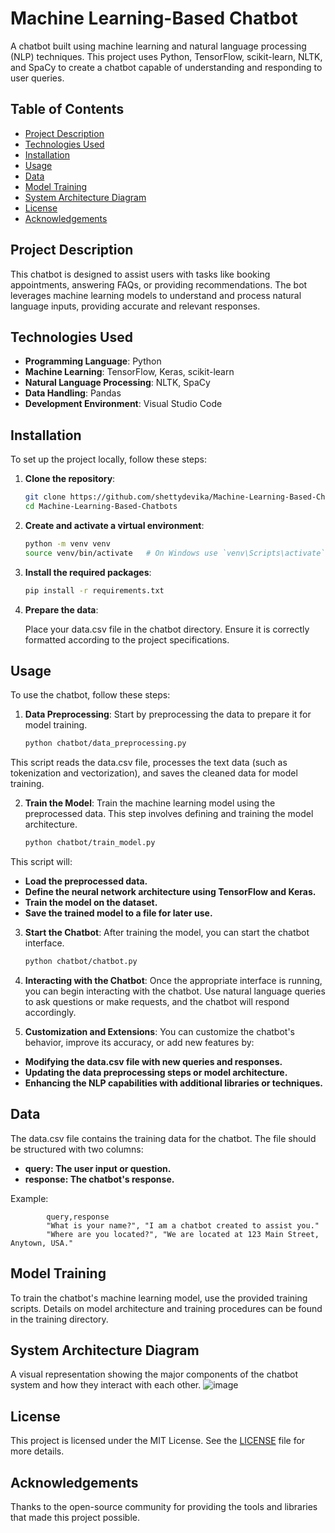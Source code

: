 # Machine Learning-Based Chatbot

A chatbot built using machine learning and natural language processing (NLP) techniques. This project uses Python, TensorFlow, scikit-learn, NLTK, and SpaCy to create a chatbot capable of understanding and responding to user queries.

## Table of Contents

- [Project Description](#project-description)
- [Technologies Used](#technologies-used)
- [Installation](#installation)
- [Usage](#usage)
- [Data](#data)
- [Model Training](#model-training)
- [System Architecture Diagram](#system-architecture-diagram)
- [License](#license)
- [Acknowledgements](#acknowledgements)

## Project Description

This chatbot is designed to assist users with tasks like booking appointments, answering FAQs, or providing recommendations. The bot leverages machine learning models to understand and process natural language inputs, providing accurate and relevant responses.

## Technologies Used

- **Programming Language**: Python
- **Machine Learning**: TensorFlow, Keras, scikit-learn
- **Natural Language Processing**: NLTK, SpaCy
- **Data Handling**: Pandas
- **Development Environment**: Visual Studio Code

## Installation

To set up the project locally, follow these steps:

1. **Clone the repository**:
   ```sh
   git clone https://github.com/shettydevika/Machine-Learning-Based-Chatbots.git
   cd Machine-Learning-Based-Chatbots

2. **Create and activate a virtual environment**:
   ```sh
   python -m venv venv
   source venv/bin/activate   # On Windows use `venv\Scripts\activate`

3. **Install the required packages**:
   ```sh
   pip install -r requirements.txt

4. **Prepare the data**:
   
   Place your data.csv file in the chatbot directory. Ensure it is correctly formatted according to the project specifications.

## Usage

To use the chatbot, follow these steps:

1. **Data Preprocessing**:
   Start by preprocessing the data to prepare it for model training.

   ```sh
   python chatbot/data_preprocessing.py

This script reads the data.csv file, processes the text data (such as tokenization and vectorization), and saves the cleaned data for model training.

2. **Train the Model**:
   Train the machine learning model using the preprocessed data. This step involves defining and training the model architecture.
      ```sh
      python chatbot/train_model.py

This script will:

- **Load the preprocessed data.**
- **Define the neural network architecture using TensorFlow and Keras.**
- **Train the model on the dataset.**
- **Save the trained model to a file for later use.**

3. **Start the Chatbot**:
   After training the model, you can start the chatbot interface. 

   ```sh
   python chatbot/chatbot.py

4. **Interacting with the Chatbot**:
   Once the appropriate interface is running, you can begin interacting with the chatbot. Use natural language queries to ask questions or make requests, and the chatbot will respond accordingly.

5. **Customization and Extensions**:
You can customize the chatbot's behavior, improve its accuracy, or add new features by:

- **Modifying the data.csv file with new queries and responses.**
- **Updating the data preprocessing steps or model architecture.**
- **Enhancing the NLP capabilities with additional libraries or techniques.**

## Data

The data.csv file contains the training data for the chatbot. The file should be structured with two columns:

- **query: The user input or question.**
- **response: The chatbot's response.**

Example:
     
            query,response
            "What is your name?", "I am a chatbot created to assist you."
            "Where are you located?", "We are located at 123 Main Street, Anytown, USA."


## Model Training

To train the chatbot's machine learning model, use the provided training scripts. Details on model architecture and training procedures can be found in the training directory.

## System Architecture Diagram

A visual representation showing the major components of the chatbot system and how they interact with each other.
![image](https://github.com/user-attachments/assets/64bfae32-180e-44dd-86cb-8e9197332403)

## License

This project is licensed under the MIT License. See the [LICENSE](LICENSE) file for more details.

## Acknowledgements

Thanks to the open-source community for providing the tools and libraries that made this project possible.
